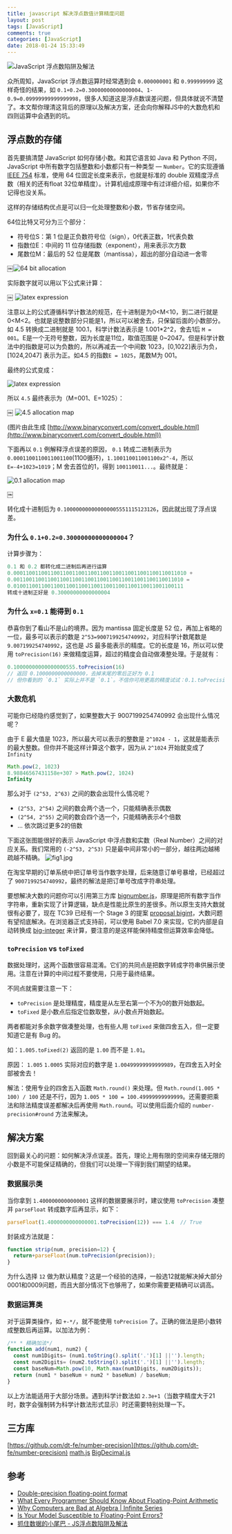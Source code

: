 ```yaml
---
title: javascript 解决浮点数值计算精度问题
layout: post
tags: [JavaScript]
comments: true
categories: [JavaScript]
date: 2018-01-24 15:33:49
---
```

![JavaScript 浮点数陷阱及解法](/postImg/code.jpg)

众所周知，JavaScript 浮点数运算时经常遇到会 `0.000000001` 和 `0.999999999` 这样奇怪的结果，如 `0.1+0.2=0.30000000000000004`、`1-0.9=0.09999999999999998`，很多人知道这是浮点数误差问题，但具体就说不清楚了。本文帮你理清这背后的原理以及解决方案，还会向你解释JS中的大数危机和四则运算中会遇到的坑。

<!-- more -->

 ## 浮点数的存储

首先要搞清楚 JavaScript 如何存储小数。和其它语言如 Java 和 Python 不同，JavaScript 中所有数字包括整数和小数都只有一种类型 — `Number`。它的实现遵循 [IEEE 754](http://grouper.ieee.org/groups/754/) 标准，使用 64 位固定长度来表示，也就是标准的 double 双精度浮点数（相关的还有float 32位单精度）。计算机组成原理中有过详细介绍，如果你不记得也没关系。

这样的存储结构优点是可以归一化处理整数和小数，节省存储空间。

64位比特又可分为三个部分：

- 符号位S：第 1 位是正负数符号位（sign），0代表正数，1代表负数
- 指数位E：中间的 11 位存储指数（exponent），用来表示次方数
- 尾数位M：最后的 52 位是尾数（mantissa），超出的部分自动进一舍零

￼![64 bit allocation](/postImg/float.png)

实际数字就可以用以下公式来计算：

￼
![latex expression](/postImg/expression1.png)

注意以上的公式遵循科学计数法的规范，在十进制是为0<M<10，到二进行就是0<M<2。也就是说整数部分只能是1，所以可以被舍去，只保留后面的小数部分。如 4.5 转换成二进制就是 100.1，科学计数法表示是 1.001*2^2，舍去1后 `M = 001`。E是一个无符号整数，因为长度是11位，取值范围是 0~2047。但是科学计数法中的指数是可以为负数的，所以再减去一个中间数 1023，[0,1022]表示为负，[1024,2047] 表示为正。如4.5 的指数`E = 1025`，尾数M为 001。

最终的公式变成：

![latex expression](/postImg/expression2.png)

所以 `4.5` 最终表示为（M=001、E=1025）：

￼
![4.5 allocation map](/postImg/expression3.png)

(图片由此生成 [http://www.binaryconvert.com/convert_double.html](http://www.binaryconvert.com/convert_double.html))

下面再以 `0.1` 例解释浮点误差的原因， `0.1` 转成二进制表示为 `0.0001100110011001100`(1100循环)，`1.100110011001100x2^-4`，所以 `E=-4+1023=1019`；M 舍去首位的1，得到 `100110011...`。最终就是：

![0.1 allocation map](/postImg/expression5.png)

￼

转化成十进制后为 `0.100000000000000005551115123126`，因此就出现了浮点误差。

### 为什么 `0.1+0.2=0.30000000000000004`？

计算步骤为：
```js
0.1 和 0.2 都转化成二进制后再进行运算
0.00011001100110011001100110011001100110011001100110011010 +
0.0011001100110011001100110011001100110011001100110011010 =
0.0100110011001100110011001100110011001100110011001100111
转成十进制正好是 0.30000000000000004
```
### 为什么 `x=0.1` 能得到 `0.1`

恭喜你到了看山不是山的境界。因为 mantissa 固定长度是 52 位，再加上省略的一位，最多可以表示的数是 `2^53=9007199254740992`，对应科学计数尾数是 `9.007199254740992`，这也是 JS 最多能表示的精度。它的长度是 16，所以可以使用 `toPrecision(16)` 来做精度运算，超过的精度会自动做凑整处理。于是就有：

```js
0.10000000000000000555.toPrecision(16)
// 返回 0.1000000000000000，去掉末尾的零后正好为 0.1
// 但你看到的 `0.1` 实际上并不是 `0.1`。不信你可用更高的精度试试：0.1.toPrecision(21) = 0.100000000000000005551
```

### 大数危机

可能你已经隐约感觉到了，如果整数大于 9007199254740992 会出现什么情况呢？

由于 E 最大值是 1023，所以最大可以表示的整数是 `2^1024 - 1`，这就是能表示的最大整数。但你并不能这样计算这个数字，因为从 `2^1024` 开始就变成了 `Infinity`

```js
Math.pow(2, 1023)
8.98846567431158e+307 > Math.pow(2, 1024)
Infinity
```

那么对于 `(2^53, 2^63)` 之间的数会出现什么情况呢？

- `(2^53, 2^54)` 之间的数会两个选一个，只能精确表示偶数
- `(2^54, 2^55)` 之间的数会四个选一个，只能精确表示4个倍数
- ... 依次跳过更多2的倍数

下面这张图能很好的表示 JavaScript 中浮点数和实数（Real Number）之间的对应关系。我们常用的 `(-2^53, 2^53)` 只是最中间非常小的一部分，越往两边越稀疏越不精确。
![fig1.jpg](/postImg/expression6.jpg)

在淘宝早期的订单系统中把订单号当作数字处理，后来随意订单号暴增，已经超过了
`9007199254740992`，最终的解法是把订单号改成字符串处理。

要想解决大数的问题你可以引用第三方库 [bignumber.js](https://github.com/MikeMcl/bignumber.js/)，原理是把所有数字当作字符串，重新实现了计算逻辑，缺点是性能比原生的差很多。所以原生支持大数就很有必要了，现在 TC39 已经有一个 Stage 3 的提案 [proposal bigint](https://github.com/tc39/proposal-bigint)，大数问题有望彻底解决。在浏览器正式支持前，可以使用 Babel 7.0 来实现，它的内部是自动转换成 [big-integer](https://github.com/peterolson/BigInteger.js) 来计算，要注意的是这样能保持精度但运算效率会降低。

### `toPrecision` vs `toFixed`

数据处理时，这两个函数很容易混淆。它们的共同点是把数字转成字符串供展示使用。注意在计算的中间过程不要使用，只用于最终结果。

不同点就需要注意一下：

- `toPrecision` 是处理精度，精度是从左至右第一个不为0的数开始数起。
- `toFixed` 是小数点后指定位数取整，从小数点开始数起。

两者都能对多余数字做凑整处理，也有些人用 `toFixed` 来做四舍五入，但一定要知道它是有 Bug 的。

如：`1.005.toFixed(2)` 返回的是 `1.00` 而不是 `1.01`。

原因： `1.005` `1.0005` 实际对应的数字是 `1.00499999999999989`，在四舍五入时全部被舍去！

解法：使用专业的四舍五入函数 `Math.round()` 来处理。但 `Math.round(1.005 * 100) / 100` 还是不行，因为 `1.005 * 100 = 100.49999999999999`。还需要把乘法和除法精度误差都解决后再使用 `Math.round`。可以使用后面介绍的 `number-precision#round` 方法来解决。

## 解决方案

回到最关心的问题：如何解决浮点误差。首先，理论上用有限的空间来存储无限的小数是不可能保证精确的，但我们可以处理一下得到我们期望的结果。

### 数据展示类

当你拿到 `1.4000000000000001` 这样的数据要展示时，建议使用 `toPrecision` 凑整并 `parseFloat` 转成数字后再显示，如下：

```javascript
parseFloat(1.4000000000000001.toPrecision(12)) === 1.4  // True
``` 

封装成方法就是：
```javascript
function strip(num, precision=12) {
  return+parseFloat(num.toPrecision(precision));
}
```
为什么选择 `12` 做为默认精度？这是一个经验的选择，一般选12就能解决掉大部分0001和0009问题，而且大部分情况下也够用了，如果你需要更精确可以调高。

### 数据运算类

对于运算类操作，如 `+-*/`，就不能使用 `toPrecision` 了。正确的做法是把小数转成整数后再运算。以加法为例：
```javascript
/** * 精确加法*/
function add(num1, num2) {
  const num1Digits= (num1.toString().split('.')[1] ||'').length;
  const num2Digits= (num2.toString().split('.')[1] ||'').length;
  const baseNum=Math.pow(10, Math.max(num1Digits, num2Digits));
  return (num1 * baseNum + num2 * baseNum) / baseNum;
}
```
以上方法能适用于大部分场景。遇到科学计数法如 `2.3e+1`（当数字精度大于21时，数字会强制转为科学计数法形式显示）时还需要特别处理一下。
## 三方库

[https://github.com/dt-fe/number-precision](https://github.com/dt-fe/number-precision)
[math.js](http://mathjs.org/)
[BigDecimal.js](https://github.com/dtrebbien/BigDecimal.js)

## 参考

- [Double-precision floating-point format](https://en.wikipedia.org/wiki/Double-precision_floating-point_format)
- [What Every Programmer Should Know About Floating-Point Arithmetic](http://floating-point-gui.de/)
- [Why Computers are Bad at Algebra | Infinite Series](https://www.youtube.com/watch?v=pQs_wx8eoQ8)
- [Is Your Model Susceptible to Floating-Point Errors?](http://jasss.soc.surrey.ac.uk/9/4/4.html)
- [抓住数据的小尾巴 - JS浮点数陷阱及解法](https://zhuanlan.zhihu.com/ne-fe)